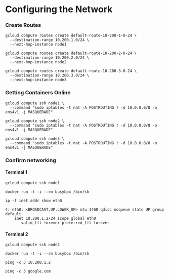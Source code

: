 # Configuring the Network


### Create Routes

```
gcloud compute routes create default-route-10-200-1-0-24 \
  --destination-range 10.200.1.0/24 \
  --next-hop-instance node1
```
```
gcloud compute routes create default-route-10-200-2-0-24 \
  --destination-range 10.200.2.0/24 \
  --next-hop-instance node2
```
```
gcloud compute routes create default-route-10-200-3-0-24 \
  --destination-range 10.200.3.0/24 \
  --next-hop-instance node3
```

### Getting Containers Online

```
gcloud compute ssh node1 \
  --command "sudo iptables -t nat -A POSTROUTING ! -d 10.0.0.0/8 -o ens4v1 -j MASQUERADE"
```

```
gcloud compute ssh node2 \
  --command "sudo iptables -t nat -A POSTROUTING ! -d 10.0.0.0/8 -o ens4v1 -j MASQUERADE"
```

```
gcloud compute ssh node3 \
  --command "sudo iptables -t nat -A POSTROUTING ! -d 10.0.0.0/8 -o ens4v1 -j MASQUERADE"
```

### Confirm networking

#### Terminal 1

```
gcloud compute ssh node1
```
```
docker run -t -i --rm busybox /bin/sh
```

```
ip -f inet addr show eth0
```

```
4: eth0: <BROADCAST,UP,LOWER_UP> mtu 1460 qdisc noqueue state UP group default 
    inet 10.200.1.2/24 scope global eth0
       valid_lft forever preferred_lft forever
```

#### Terminal 2

```
gcloud compute ssh node2
```

```
docker run -t -i --rm busybox /bin/sh
```

```
ping -c 3 10.200.1.2
```

```
ping -c 3 google.com
```
